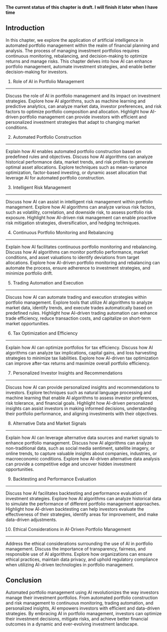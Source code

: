 **The current status of this chapter is draft. I will finish it later when I have time**

Introduction
------------

In this chapter, we explore the application of artificial intelligence in automated portfolio management within the realm of financial planning and analysis. The process of managing investment portfolios requires continuous monitoring, rebalancing, and decision-making to optimize returns and manage risks. This chapter delves into how AI can enhance portfolio management, automate investment strategies, and enable better decision-making for investors.

1. Role of AI in Portfolio Management
-------------------------------------

Discuss the role of AI in portfolio management and its impact on investment strategies. Explore how AI algorithms, such as machine learning and predictive analytics, can analyze market data, investor preferences, and risk factors to optimize portfolio composition and allocation. Highlight how AI-driven portfolio management can provide investors with efficient and personalized investment strategies that adapt to changing market conditions.

2. Automated Portfolio Construction
-----------------------------------

Explain how AI enables automated portfolio construction based on predefined rules and objectives. Discuss how AI algorithms can analyze historical performance data, market trends, and risk profiles to generate optimal asset allocations. Explore techniques such as mean-variance optimization, factor-based investing, or dynamic asset allocation that leverage AI for automated portfolio construction.

3. Intelligent Risk Management
------------------------------

Discuss how AI can assist in intelligent risk management within portfolio management. Explore how AI algorithms can analyze various risk factors, such as volatility, correlation, and downside risk, to assess portfolio risk exposure. Highlight how AI-driven risk management can enable proactive risk mitigation strategies, diversification, and hedging techniques.

4. Continuous Portfolio Monitoring and Rebalancing
--------------------------------------------------

Explain how AI facilitates continuous portfolio monitoring and rebalancing. Discuss how AI algorithms can monitor portfolio performance, market conditions, and asset valuations to identify deviations from target allocations. Explore how AI-driven portfolio monitoring and rebalancing can automate the process, ensure adherence to investment strategies, and minimize portfolio drift.

5. Trading Automation and Execution
-----------------------------------

Discuss how AI can automate trading and execution strategies within portfolio management. Explore tools that utilize AI algorithms to analyze market data, identify trends, and execute trades automatically based on predefined rules. Highlight how AI-driven trading automation can enhance trade efficiency, reduce transaction costs, and capitalize on short-term market opportunities.

6. Tax Optimization and Efficiency
----------------------------------

Explain how AI can optimize portfolios for tax efficiency. Discuss how AI algorithms can analyze tax implications, capital gains, and loss harvesting strategies to minimize tax liabilities. Explore how AI-driven tax optimization can improve after-tax returns and maximize overall portfolio efficiency.

7. Personalized Investor Insights and Recommendations
-----------------------------------------------------

Discuss how AI can provide personalized insights and recommendations to investors. Explore techniques such as natural language processing and machine learning that enable AI algorithms to assess investor preferences, risk tolerance, and financial goals. Highlight how AI-driven personalized insights can assist investors in making informed decisions, understanding their portfolio performance, and aligning investments with their objectives.

8. Alternative Data and Market Signals
--------------------------------------

Explain how AI can leverage alternative data sources and market signals to enhance portfolio management. Discuss how AI algorithms can analyze non-traditional data, such as social media sentiment, satellite imagery, or online trends, to capture valuable insights about companies, industries, or macroeconomic conditions. Explore how AI-driven alternative data analysis can provide a competitive edge and uncover hidden investment opportunities.

9. Backtesting and Performance Evaluation
-----------------------------------------

Discuss how AI facilitates backtesting and performance evaluation of investment strategies. Explore how AI algorithms can analyze historical data to simulate the performance of different portfolio management approaches. Highlight how AI-driven backtesting can help investors evaluate the effectiveness of their strategies, identify areas for improvement, and make data-driven adjustments.

10. Ethical Considerations in AI-Driven Portfolio Management
------------------------------------------------------------

Address the ethical considerations surrounding the use of AI in portfolio management. Discuss the importance of transparency, fairness, and responsible use of AI algorithms. Explore how organizations can ensure ethical practices, maintain data privacy, and uphold regulatory compliance when utilizing AI-driven technologies in portfolio management.

Conclusion
----------

Automated portfolio management using AI revolutionizes the way investors manage their investment portfolios. From automated portfolio construction and risk management to continuous monitoring, trading automation, and personalized insights, AI empowers investors with efficient and data-driven strategies. By embracing AI in portfolio management, investors can optimize their investment decisions, mitigate risks, and achieve better financial outcomes in a dynamic and ever-evolving investment landscape.
